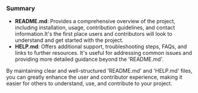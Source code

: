 ### Summary

- **README.md**: Provides a comprehensive overview of the project, including installation, usage, contribution guidelines, and contact information.It's the first place users and contributors will look to understand and get started with the project.
- **HELP.md**: Offers additional support, troubleshooting steps, FAQs, and links to further resources. It's useful for addressing common issues and providing more detailed guidance beyond the 'README.md'.


By maintaining clear and well-structured 'README.md' and 'HELP.md' files, you can greatly enhance the user and contributor experience, making it easier for others to understand, use, and contribute to your project.
